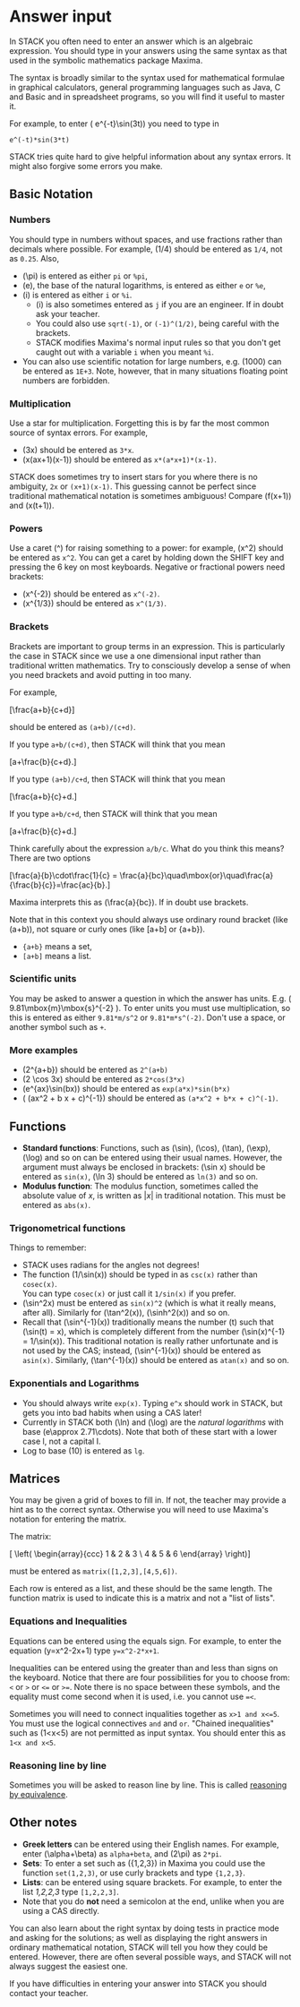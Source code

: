 # Answer input

In STACK you often need to enter an answer which is an algebraic expression.
You should type in your answers using the same syntax as that used in the
symbolic mathematics package Maxima.

The syntax is broadly similar to the syntax used for
mathematical formulae in graphical calculators, general programming languages such as
Java, C and Basic and in spreadsheet programs, so you will find it useful to master it.

For example, to enter \( e^{-t}\sin(3t)\) you need to type in

    e^(-t)*sin(3*t)

STACK tries quite hard to give helpful information about any syntax errors.
It might also forgive some errors you make.

## Basic Notation  ##

### Numbers  ###

You should type in numbers without spaces, and use fractions rather than decimals where possible.
For example, \(1/4\) should be entered as `1/4`, not as `0.25`. Also,

* \(\pi\) is entered as either `pi` or `%pi`,
* \(e\), the base of the natural logarithms, is entered as either `e` or `%e`,
* \(i\) is entered as either `i` or `%i`.
  * \(i\) is also sometimes entered as `j` if you are an engineer. If in doubt ask your teacher.
  * You could also use `sqrt(-1)`, or `(-1)^(1/2)`, being careful with the brackets.
  * STACK modifies Maxima's normal input rules so that you don't get caught out with a variable `i` when you meant `%i`.
* You can also use scientific notation for large numbers, e.g. \(1000\) can be entered as `1E+3`.
  Note, however, that in many situations floating point numbers are forbidden.

### Multiplication  ###

Use a star for multiplication. Forgetting this is by far the most common source of syntax errors.
For example,

* \(3x\) should be entered as `3*x`.
* \(x(ax+1)(x-1)\) should be entered as `x*(a*x+1)*(x-1)`.

STACK does sometimes try to insert stars for you where there is no ambiguity, `2x` or `(x+1)(x-1)`.
This guessing cannot be perfect since traditional mathematical notation is sometimes ambiguous!
Compare \(f(x+1)\) and \(x(t+1)\).

### Powers  ###

Use a caret (^) for raising something to a power: for example, \(x^2\) should be entered as `x^2`.
You can get a caret by holding down the SHIFT key and pressing the 6 key on most keyboards.
Negative or fractional powers need brackets:

* \(x^{-2}\) should be entered as `x^(-2)`.
* \(x^{1/3}\) should be entered as `x^(1/3)`.

### Brackets  ###

Brackets are important to group terms in an expression.
This is particularly the case in STACK since we use a one dimensional input rather than
traditional written mathematics. Try to consciously develop a sense of when you need brackets
and avoid putting in too many.

For example,

\[\frac{a+b}{c+d}\]

should be entered as `(a+b)/(c+d)`.

If you type `a+b/(c+d)`, then STACK will think that you mean

\[a+\frac{b}{c+d}.\]

If you type `(a+b)/c+d`, then STACK will think that you mean

\[\frac{a+b}{c}+d.\]

If you type `a+b/c+d`, then STACK will think that you mean

\[a+\frac{b}{c}+d.\]

Think carefully about the expression `a/b/c`.  What do you think this means?  There are two options

\[\frac{a}{b}\cdot\frac{1}{c} = \frac{a}{bc}\quad\mbox{or}\quad\frac{a}{\frac{b}{c}}=\frac{ac}{b}.\]

Maxima interprets this as \(\frac{a}{bc}\).  If in doubt use brackets.

Note that in this context you should always use ordinary round bracket (like (a+b)), not square or curly ones (like [a+b] or {a+b}).

* `{a+b}` means a set,
* `[a+b]` means a list.

### Scientific units  ###

You may be asked to answer a question in which the answer has units.  E.g. \( 9.81\mbox{m}\mbox{s}^{-2} \).  To enter units you must use multiplication, so this is entered as either `9.81*m/s^2` or `9.81*m*s^(-2)`.  Don't use a space, or another symbol such as `+`.

### More examples  ###

* \(2^{a+b}\) should be entered as `2^(a+b)`
* \(2 \cos 3x\) should be entered as `2*cos(3*x)`
* \(e^{ax}\sin(bx)\) should be entered as `exp(a*x)*sin(b*x)`
* \( (ax^2 + b x + c)^{-1}\) should be entered as `(a*x^2 + b*x + c)^(-1)`.

## Functions  ##

* **Standard functions**: Functions, such as \(\sin\), \(\cos\), \(\tan\), \(\exp\), \(\log\) and so on
  can be entered using their usual names. However, the argument must always be enclosed in brackets:
  \(\sin x\) should be entered as `sin(x)`, \(\ln 3\) should be entered as `ln(3)` and so on.
* **Modulus function**: The modulus function, sometimes called the absolute value of _x_,
  is written as |_x_| in traditional notation. This must be entered as `abs(x)`.

### **Trigonometrical functions**  ###

Things to remember:

* STACK uses radians for the angles not degrees!
* The function \(1/\sin(x)\) should be typed in as `csc(x)` rather than `cosec(x)`.  
  You can type `cosec(x)` or just call it `1/sin(x)` if you prefer.
* \(\sin^2x\) must be entered as `sin(x)^2` (which is what it really means, after all).
  Similarly for \(\tan^2(x)\), \(\sinh^2(x)\) and so on.
* Recall that \(\sin^{-1}(x)\) traditionally means the number \(t\) such that \(\sin(t) = x\),
  which is completely different from the number \(\sin(x)^{-1} = 1/\sin(x)\).
  This traditional notation is really rather unfortunate and is not used by the CAS; instead,
  \(\sin^{-1}(x)\) should be entered as `asin(x)`. Similarly, \(\tan^{-1}(x)\) should be entered as `atan(x)` and so on.

### **Exponentials** and **Logarithms** ###

* You should always write `exp(x)`. Typing `e^x` should work in STACK, but gets you into bad habits when using a CAS later!
* Currently in STACK both \(\ln\) and \(\log\) are the _natural logarithms_ with base \(e\approx 2.71\cdots\). Note that both of these start with a lower case l, not a capital I. 
* Log to base \(10\) is entered as `lg`.

## Matrices  ##

You may be given a grid of boxes to fill in. If not, the teacher may provide a hint as to the correct syntax.
Otherwise you will need to use Maxima's notation for entering the matrix.

The matrix:

\[ \left( \begin{array}{ccc} 1 & 2 & 3 \\ 4 & 5 & 6 \end{array} \right)\]

must be entered as `matrix([1,2,3],[4,5,6])`.

Each row is entered as a list, and these should be the same length.
The function matrix is used to indicate this is a matrix and not a "list of lists".

### Equations and Inequalities ###

Equations can be entered using the equals sign. For example, to enter the equation \(y=x^2-2x+1\) type `y=x^2-2*x+1`.

Inequalities can be entered using the greater than and less than signs on the keyboard.
Notice that there are four possibilities for you to choose from: `<` or `>` or `<=` or `>=`.
Note there is no space between these symbols, and the equality must come second when it is used, i.e. you cannot use `=<`.

Sometimes you will need to connect inqualities together as `x>1 and x<=5`.  You must use the logical connectives `and` and `or`.  "Chained inequalities" such as \(1<x<5\) are not permitted as input syntax.  You should enter this as `1<x and x<5`.

### Reasoning line by line ###

Sometimes you will be asked to reason line by line.  This is called [reasoning by equivalence](Equivalence_reasoning.md).

## Other notes  ##

* **Greek letters** can be entered using their English names. For example, enter \(\alpha+\beta\) as `alpha+beta`, and \(2\pi\) as `2*pi`.
* **Sets**: To enter a set such as \(\{1,2,3\}\) in Maxima you could use the function `set(1,2,3)`, or use curly brackets and type `{1,2,3}`.
* **Lists**: can be entered using square brackets. For example, to enter the list _1,2,2,3_ type `[1,2,2,3]`.
* Note that you do **not** need a semicolon at the end, unlike when you are using a CAS directly.

You can also learn about the right syntax by doing tests in practice mode and asking for the solutions;
as well as displaying the right answers in ordinary mathematical notation, STACK will tell you how they
could be entered. However, there are often several possible ways, and STACK will not always suggest the
easiest one.

If you have difficulties in entering your answer into STACK you should contact your teacher.

